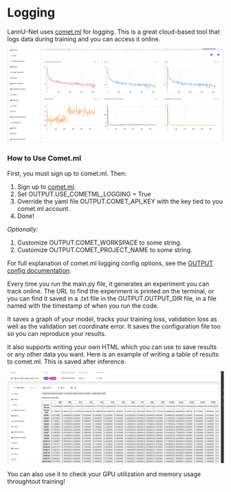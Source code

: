 # Logging
LannU-Net uses [comet.ml](https://www.comet.com/site/) for logging. This is a great cloud-based tool that logs data during training and you can access it online. 

![Screenshot from comet.ml](../images/cometml.png)


### How to Use Comet.ml
First, you must sign up to comet.ml. Then:

1) Sign up to [comet.ml](https://www.comet.com/site/).
2) Set OUTPUT.USE_COMETML_LOGGING = True
3) Override the yaml file OUTPUT.COMET_API_KEY with the key tied to you comet.ml account.
4) Done!

*Optionally*:
   1) Customize OUTPUT.COMET_WORKSPACE to some string.
   2) Customize OUTPUT.COMET_PROJECT_NAME to some string.


For full explanation of comet.ml logging config options, see the [OUTPUT config documentation](advanced_yaml_config.md#output).

Every time you run the main.py file, it generates an experiment you can track online. The URL to find the experiment is printed on the terminal, or you can find it saved in a .txt file in the OUTPUT.OUTPUT_DIR file, in a file named with the timestamp of when you run the code. 

It saves a graph of your model, tracks your training loss, validation loss as well as the validation set coordinate error. It saves the configuration file too so you can reproduce your results. 

It also supports writing your own HTML which you can use to save results or any other data you want. Here is an example of writing a table of results to comet.ml. This is saved after inference. 

![Screenshot of table comet.ml](../images/table_cometml.png)

You can also use it to check your GPU utilization and memory usage throughtout training!
